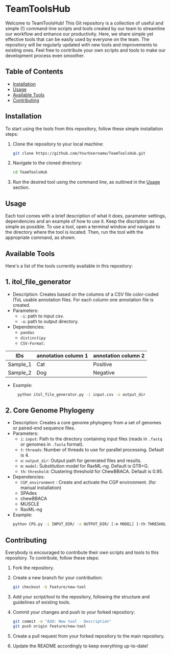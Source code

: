 # TeamToolsHub

Welcome to TeamToolsHub! This Git repository is a collection of useful and simple (!) command-line scripts and tools created by our team to streamline our workflow and enhance our productivity. Here, we share simple yet effective tools that can be easily used by everyone on the team. The repository will be regularly updated with new tools and improvements to existing ones. Feel free to contribute your own scripts and tools to make our development process even smoother.

## Table of Contents

- [Installation](#installation)
- [Usage](#usage)
- [Available Tools](#available-tools)
- [Contributing](#contributing)

## Installation

To start using the tools from this repository, follow these simple installation steps:

1. Clone the repository to your local machine:

    ```sh
    git clone https://github.com/YourUsername/TeamToolsHub.git
    ```

2. Navigate to the cloned directory:

    ```sh
    cd TeamToolsHub
    ```

3. Run the desired tool using the command line, as outlined in the [Usage](#usage) section.

## Usage

Each tool comes with a brief description of what it does, parameter settings, dependencies and an example of how to use it. Keep the discription as simple as possible. To use a tool, open a terminal window and navigate to the directory where the tool is located. Then, run the tool with the appropriate command, as shown.

## Available Tools

Here's a list of the tools currently available in this repository:

## 1. itol_file_generator
  - Description: Creates based on the columns of a CSV file color-coded IToL usable annotation files. For each column one annotation file is created.
  - Parameters:
    - `-i`: path to input csv.
    - `-o`: path to output directory.
  - Dependencies:
    - `pandas`
    - `distinctipy`
    - `CSV-Format`:

| IDs | annotation column 1 |annotation column 2 |
|----------|----------|----------|
| Sample_1 | Cat | Positive |
| Sample_2 | Dog | Negative |

  - Example:
    ```sh
      python itol_file_generator.py -i input.csv -o output_dir
    ```



## 2. Core Genome Phylogeny
- Description: Creates a core genome phylogeny from a set of genomes or paired-end sequence files.
- Parameters:
  - `i`: `input`: Path to the directory containing input files (reads in `.fastq` or genomes in `.fasta` format).
  - `t`: `threads`: Number of threads to use for parallel processing. Default is 4.
  - `o`: `output_dir`: Output path for generated files and results.
  - `m`: `model`: Substitution model for RaxML-ng. Default is GTR+G.
  - `th`: `threshold`: Clustering threshold for ChewBBACA. Default is 0.95.
- Dependencies:
  - `CGP_environment` : Create and activate the CGP environment.
  (for manual installation)
  - SPAdes
  - chewBBACA
  - MUSCLE
  - RaxML-ng
- Example:
  ```sh
  python CPG.py -i INPUT_DIR/ -o OUTPUT_DIR/ [-m MODEL] [-th THRESHOLD] [-t THREADS]
  ```

## Contributing

Everybody is encouraged to contribute their own scripts and tools to this repository. To contribute, follow these steps:

1. Fork the repository.
2. Create a new branch for your contribution:

    ```sh
    git checkout -b feature/new-tool
    ```

3. Add your script/tool to the repository, following the structure and guidelines of existing tools.

4. Commit your changes and push to your forked repository:

    ```sh
    git commit -m "Add: New tool - Description"
    git push origin feature/new-tool
    ```

5. Create a pull request from your forked repository to the main repository.
6. Update the README accordingly to keep everything up-to-date!
